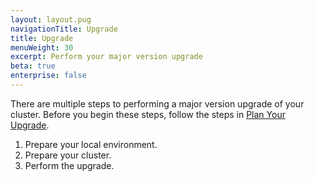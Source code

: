 ```yaml
---
layout: layout.pug
navigationTitle: Upgrade
title: Upgrade
menuWeight: 30
excerpt: Perform your major version upgrade
beta: true
enterprise: false
---
```


There are multiple steps to performing a major version upgrade of your cluster. Before you begin these steps, follow the steps in [Plan Your Upgrade](../plan).

1. Prepare your local environment.
1. Prepare your cluster.
1. Perform the upgrade.
